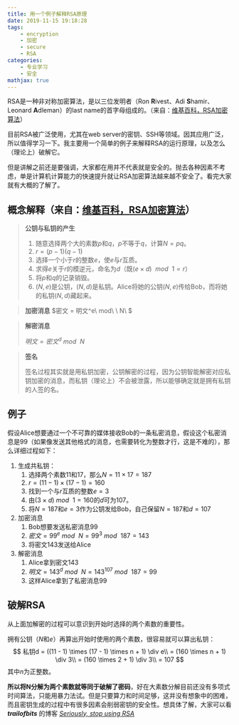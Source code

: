 ```yaml
---
title: 用一个例子解释RSA原理
date: 2019-11-15 19:18:28
tags:
    - encryption
    - 加密
    - secure
    - RSA
categories:
    - 专业学习
    - 安全
mathjax: true
---
```


RSA是一种非对称加密算法，是以三位发明者（Ron **R**ivest、Adi **S**hamir、Leonard **A**dleman）的last name的首字母组成的。（来自：[维基百科，RSA加密算法]([https://zh.wikipedia.org/wiki/RSA%E5%8A%A0%E5%AF%86%E6%BC%94%E7%AE%97%E6%B3%95](https://zh.wikipedia.org/wiki/RSA加密演算法))）

目前RSA被广泛使用，尤其在web server的密钥、SSH等领域。因其应用广泛，所以值得学习一下。我主要用一个简单的例子来解释RSA的运行原理，以及怎么（理论上）破解它。

但是讲解之前还是要强调，大家都在用并不代表就是安全的。抛去各种因素不考虑，单是计算机计算能力的快速提升就让RSA加密算法越来越不安全了。看完大家就有大概的了解了。

<!--more-->

## 概念解释（来自：[维基百科，RSA加密算法]([https://zh.wikipedia.org/wiki/RSA%E5%8A%A0%E5%AF%86%E6%BC%94%E7%AE%97%E6%B3%95](https://zh.wikipedia.org/wiki/RSA加密演算法))）

> **公钥与私钥的产生**
>
> 1. 随意选择两个大的素数$p$和$q$，$p$不等于$q$，计算$N=pq$。
> 2. $r =(p-1)(q-1)$
> 3. 选择一个小于$r$的整数$e$，使$e$与$r$互质。
> 4. 求得$e$关于$r$的模逆元，命名为$d$（既$(e \times d)\ \ mod\ \ 1 = r$）
> 5. 将$p$和$q$的记录销毁。
> 6. $(N,e)$是公钥，$(N,d)$是私钥。Alice将她的公钥$(N,e)$传给Bob，而将她的私钥$(N,d)$藏起来。



> **加密消息**
> $密文 = 明文^e\ mod\ \ N\ $

> **解密消息**
>
> $明文 = 密文^d\ mod\ \ N$

> **签名**
>
> 签名过程其实就是用私钥加密，公钥解密的过程，因为公钥智能解密对应私钥加密的消息，而私钥（理论上）不会被泄露，所以能够确定就是拥有私钥的人签的名。

## 例子

假设Alice想要通过一个不可靠的媒体接收Bob的一条私密消息，假设这个私密消息是99（如果像发送其他格式的消息，也需要转化为整数才行，这是不难的），那么详细过程如下：

1. 生成共私钥：
   1. 选择两个素数11和17，那么$N = 11 \times 17 = 187$
   2. $r = (11 -1) \times (17 -1) = 160$
   3. 找到一个与$r$互质的整数$e = 3$
   4. 由$( 3 \times d)\  mod\ \ 1 = 160$的$d$可为107。
   5. 将$N = 187$和$e = 3$作为公钥发给Bob，自己保留$N=187$和$d = 107$
2. 加密消息
   1. Bob想要发送私密消息99
   2. $密文 = 99^e\  mod\ \ N = 99^3\ mod\ \ 187 = 143$
   3. 将密文143发送给Alice
3. 解密消息
   1. Alice拿到密文143
   2. $明文 = 143^d\ mod\ \ N = 143^{107}\ mod\ \ 187 = 99$
   3. 这样Alice拿到了私密消息99

## 破解RSA

从上面加解密的过程可以意识到开始时选择的两个素数的重要性。

拥有公钥（$N$和$e$）再算出开始时使用的两个素数，很容易就可以算出私钥：
$$
私钥d = ((11 - 1) \times (17 - 1) \times n + 1) \div e\\
 = (160 \times n + 1) \div 3\\
 = (160 \times 2 + 1) \div 3\\
 = 107
$$
其中$n$为正整数。



**所以将N分解为两个素数就等同于破解了密码**，好在大素数分解目前还没有多项式时间算法，只能用暴力法试。但是只要算力和时间足够，这并没有想象中的困难，而且密钥生成的过程中有很多因素会削弱密钥的安全性。想具体了解，大家可以看 ***trailofbits*** 的博客 *[Seriously, stop using RSA](https://blog.trailofbits.com/2019/07/08/fuck-rsa/)*
